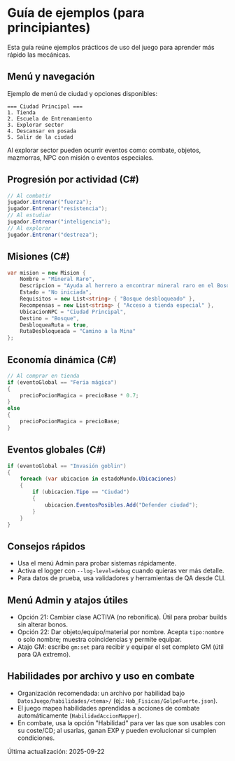 # Guía de ejemplos (para principiantes)

Esta guía reúne ejemplos prácticos de uso del juego para aprender más rápido las mecánicas.

## Menú y navegación

Ejemplo de menú de ciudad y opciones disponibles:

```
=== Ciudad Principal ===
1. Tienda
2. Escuela de Entrenamiento
3. Explorar sector
4. Descansar en posada
5. Salir de la ciudad
```

Al explorar sector pueden ocurrir eventos como: combate, objetos, mazmorras, NPC con misión o eventos especiales.

## Progresión por actividad (C#)

```csharp
// Al combatir
jugador.Entrenar("fuerza");
jugador.Entrenar("resistencia");
// Al estudiar
jugador.Entrenar("inteligencia");
// Al explorar
jugador.Entrenar("destreza");
```

## Misiones (C#)

```csharp
var mision = new Mision {
    Nombre = "Mineral Raro",
    Descripcion = "Ayuda al herrero a encontrar mineral raro en el Bosque.",
    Estado = "No iniciada",
    Requisitos = new List<string> { "Bosque desbloqueado" },
    Recompensas = new List<string> { "Acceso a tienda especial" },
    UbicacionNPC = "Ciudad Principal",
    Destino = "Bosque",
    DesbloqueaRuta = true,
    RutaDesbloqueada = "Camino a la Mina"
};
```

## Economía dinámica (C#)

```csharp
// Al comprar en tienda
if (eventoGlobal == "Feria mágica")
{
    precioPocionMagica = precioBase * 0.7;
}
else
{
    precioPocionMagica = precioBase;
}
```

## Eventos globales (C#)

```csharp
if (eventoGlobal == "Invasión goblin")
{
    foreach (var ubicacion in estadoMundo.Ubicaciones)
    {
        if (ubicacion.Tipo == "Ciudad")
        {
            ubicacion.EventosPosibles.Add("Defender ciudad");
        }
    }
}
```

## Consejos rápidos

- Usa el menú Admin para probar sistemas rápidamente.
- Activa el logger con `--log-level=debug` cuando quieras ver más detalle.
- Para datos de prueba, usa validadores y herramientas de QA desde CLI.

## Menú Admin y atajos útiles

- Opción 21: Cambiar clase ACTIVA (no rebonifica). Útil para probar builds sin alterar bonos.
- Opción 22: Dar objeto/equipo/material por nombre. Acepta `tipo:nombre` o solo nombre; muestra coincidencias y permite equipar.
- Atajo GM: escribe `gm:set` para recibir y equipar el set completo GM (útil para QA extremo).

## Habilidades por archivo y uso en combate

- Organización recomendada: un archivo por habilidad bajo `DatosJuego/habilidades/<tema>/` (ej.: `Hab_Fisicas/GolpeFuerte.json`).
- El juego mapea habilidades aprendidas a acciones de combate automáticamente (`HabilidadAccionMapper`).
- En combate, usa la opción "Habilidad" para ver las que son usables con su coste/CD; al usarlas, ganan EXP y pueden evolucionar si cumplen condiciones.

Última actualización: 2025-09-22
